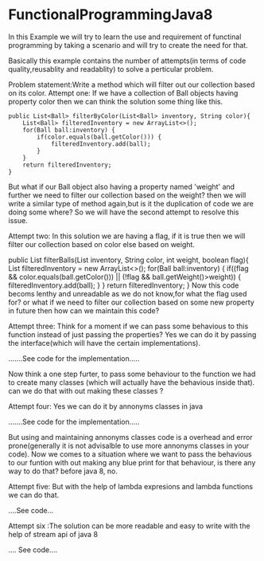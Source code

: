 # FunctionalProgrammingJava8

In this Example we will try to learn the use and requirement of functinal programming by taking a scenario and will try to 
create the need for that.

Basically this example contains the number of attempts(in terms of code quality,reusablity and readablity) to solve a 
perticular problem.

Problem statement:Write a method which will filter out our collection based on its color.
Attempt one: If we have a collection of Ball objects having property color then we can think the solution some thing like this.

	public List<Ball> filterByColor(List<Ball> inventory, String color){
		List<Ball> filteredInventory = new ArrayList<>();
		for(Ball ball:inventory) {
			if(color.equals(ball.getColor())) {
				filteredInventory.add(ball);
			}
		}
		return filteredInventory;
	}
But what if our Ball object also having a property named 'weight' and further we need to filter our collection based on the 
weight? then we will write a similar type of method again,but is it the duplication of code we are doing some where?
So we will have the second attempt to resolve this issue.

Attempt two: In this solution we are having a flag, if it is true then we will filter our collection based on color else based
on weight.

public List<Ball> filterBalls(List<Ball> inventory, String color,
			int weight, boolean flag){
		List<Ball> filteredInventory = new ArrayList<>();
		for(Ball ball:inventory) {
			if((flag && color.equals(ball.getColor())) || (!flag && ball.getWeight()>weight)) {
				filteredInventory.add(ball);
			}
		}
		return filteredInventory;
}
Now this code becoms lenthy and unreadable as we do not know,for what the flag used for? or what if we need to filter our
collection based on some new property in future then how can we maintain this code?

Attempt three: Think for a moment if we can pass some behavious to this function instead of just passing the properties?
Yes we can do it by passing the interface(which will have the certain implementations).

.......See code for the implementation.....

Now think a one step furter, to pass some behaviour to the function we had to create many classes (which will actually have 
the behavious inside that). can we do that with out making these classes ?

Attempt four: Yes we can do it by annonyms classes in java

.......See code for the implementation.....

But using and maintaining annonyms classes code is a overhead and error prone(generally it is not advisalble to use more 
annonyms classes in your code). Now we comes to a situation where we want to pass the behavious to our funtion with out making
any blue print for that behaviour, is there any way to do that? before java 8, no.

Attempt five: But with the help of lambda expresions and lambda functions we can do that.

....See code...

Attempt six :The solution can be more readable and easy to write with the help of stream api of java 8

.... See code....
